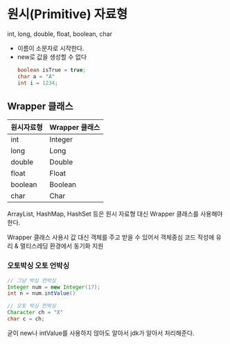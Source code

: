 # 원시(Primitive) 자료형

int, long, double, float, boolean, char

- 이름이 소문자로 시작한다.
- new로 값을 생성할 수 없다
  ```java
  boolean isTrue = true;
  char a = "A"
  int i = 1234;
  ```

## Wrapper 클래스

| 원시자료형 | Wrapper 클래스 |
| ---------- | -------------- |
| int        | Integer        |
| long       | Long           |
| double     | Double         |
| float      | Float          |
| boolean    | Boolean        |
| char       | Char           |

ArrayList, HashMap, HashSet 등은 원시 자료형 대신 Wrapper 클래스를 사용해야 한다.

Wrapper 클래스 사용시 값 대신 객체를 주고 받을 수 있어서 객체중심 코드 작성에 유리 & 멀티스레딩 환경에서 동기화 지원

### 오토박싱 오토 언박싱

```java
// 그냥 박싱 언박싱
Integer num = new Integer(17);
int n = num.intValue()

// 오토 박싱 언박싱
Character ch = "X"
char c = ch;

```

굳이 new나 intValue를 사용하지 않아도 알아서 jdk가 알아서 처리해준다.
